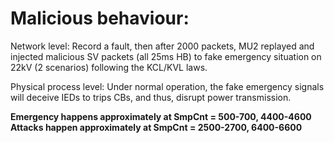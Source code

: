 # Malicious behaviour:

Network level: Record a fault, then after 2000 packets, MU2 replayed and injected malicious SV packets (all 25ms HB) to fake emergency situation on 22kV (2 scenarios) following the KCL/KVL laws.

Physical process level: Under normal operation, the fake emergency signals will deceive IEDs to trips CBs, and thus, disrupt power transmission.

**Emergency happens approximately at SmpCnt = 500-700, 4400-4600**
**Attacks happen approximately at SmpCnt = 2500-2700, 6400-6600**